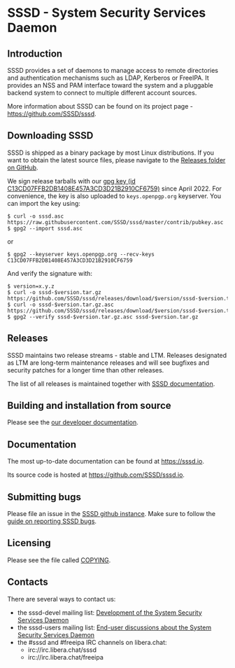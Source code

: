# SSSD - System Security Services Daemon

## Introduction

SSSD provides a set of daemons to manage access to remote directories and
authentication mechanisms such as LDAP, Kerberos or FreeIPA. It provides
an NSS and PAM interface toward the system and a pluggable backend system
to connect to multiple different account sources.

More information about SSSD can be found on its project page -
https://github.com/SSSD/sssd.

## Downloading SSSD
SSSD is shipped as a binary package by most Linux distributions. If you
want to obtain the latest source files, please navigate to the
[Releases folder on GitHub](https://github.com/SSSD/sssd/releases).

We sign release tarballs with our [gpg key (id C13CD07FFB2DB1408E457A3CD3D21B2910CF6759)](./contrib/pubkey.asc)
since April 2022. For convenience, the key is also uploaded to
`keys.openpgp.org` keyserver. You can import the key using:

```
$ curl -o sssd.asc https://raw.githubusercontent.com/SSSD/sssd/master/contrib/pubkey.asc
$ gpg2 --import sssd.asc
```

or

```
$ gpg2 --keyserver keys.openpgp.org --recv-keys C13CD07FFB2DB1408E457A3CD3D21B2910CF6759
```

And verify the signature with:

```
$ version=x.y.z
$ curl -o sssd-$version.tar.gz https://github.com/SSSD/sssd/releases/download/$version/sssd-$version.tar.gz
$ curl -o sssd-$version.tar.gz.asc https://github.com/SSSD/sssd/releases/download/$version/sssd-$version.tar.gz.asc
$ gpg2 --verify sssd-$version.tar.gz.asc sssd-$version.tar.gz
```

## Releases
SSSD maintains two release streams - stable and LTM. Releases designated as
LTM are long-term maintenance releases and will see bugfixes and security
patches for a longer time than other releases.

The list of all releases is maintained together with [SSSD documentation](https://sssd.io/releases.html).

## Building and installation from source
Please see the [our developer documentation](https://sssd.io/contrib/building-sssd.html).

## Documentation
The most up-to-date documentation can be found at https://sssd.io.

Its source code is hosted at https://github.com/SSSD/sssd.io.

## Submitting bugs
Please file an issue in the [SSSD github instance](https://github.com/SSSD/sssd/issues).
Make sure to follow the [guide on reporting SSSD bugs](https://sssd.io/docs/reporting-bugs.html).

## Licensing
Please see the file called [COPYING](COPYING).

## Contacts
There are several ways to contact us:

* the sssd-devel mailing list: [Development of the System Security Services Daemon](
  https://lists.fedorahosted.org/archives/list/sssd-devel@lists.fedorahosted.org/)
* the sssd-users mailing list: [End-user discussions about the System Security Services Daemon](
  https://lists.fedorahosted.org/archives/list/sssd-users@lists.fedorahosted.org/)
* the #sssd and #freeipa IRC channels on libera.chat:
  * irc://irc.libera.chat/sssd
  * irc://irc.libera.chat/freeipa
